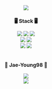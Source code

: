 <div align="center">
  <img src="https://capsule-render.vercel.app/api?type=wave&color=FAD79B&height=300&section=header&text=Jaeyoung&fontSize=90" style="max-width: 100%;">
</div>

<h3 align="center">
  🖥 Stack 🖥
</h3>

<div align="center">
  <img src="https://img.shields.io/badge/Java-007396?style=flat-square&logo=java&logoColor=white">
  <img src="https://img.shields.io/badge/Python-3776AB?style=flat-square&logo=python&logoColor=white">
  <img src="https://img.shields.io/badge/C-00599C?style=flat-square&logo=c&logoColor=white">
  <br>
  
  <img src="https://img.shields.io/badge/spring-6DB33F?style=flat-square&logo=spring&logoColor=white">
  <img src="https://img.shields.io/badge/Springboot-6DB33F?style=flat-square&logo=springboot&logoColor=white">
  
  <!--
  <img src="https://img.shields.io/badge/Mysql-4479A1?style=flat-square&logo=mysql&logoColor=white">
  <img src="https://img.shields.io/badge/Aws-232F3E?style=flat-square&logo=amazonaws&logoColor=white">
  -->
  <br>
 
  <img src="https://img.shields.io/badge/Git-F05032?style=flat-square&logo=git&logoColor=white">
  <img src="https://img.shields.io/badge/Github-181717?style=flat-square&logo=github&logoColor=white">
  <br>
  <br>
</div>

<h3 align="center">
  🎸 Jae-Young98 🎸
</h3>

<div align="center">
  <a href="https://velog.io/@ygy0102" target="_blank">
    <img src="https://img.shields.io/badge/Velog-20C997?style=flat-square&logo=velog&logoColor=white&link=https://velog.io/@ygy0102"/>
  </a>
  <br>
  <img src="https://img.shields.io/badge/42Seoul-000000?style=flat-square&logo=42&logoColor=white">
</div>
